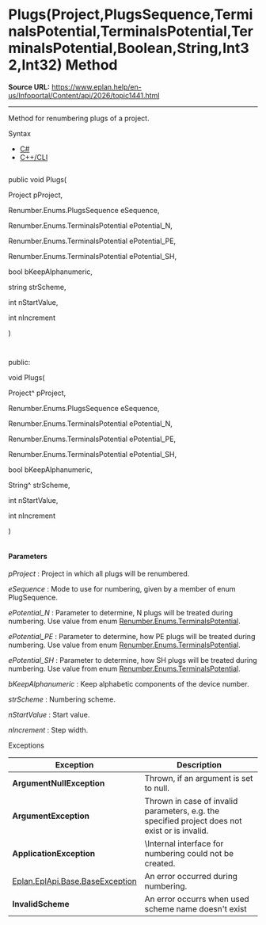 # Plugs(Project,PlugsSequence,TerminalsPotential,TerminalsPotential,TerminalsPotential,Boolean,String,Int32,Int32) Method

**Source URL:** https://www.eplan.help/en-us/Infoportal/Content/api/2026/topic1441.html

---

Method for renumbering plugs of a project.

Syntax

- [C#](#i-syntax-CS)
- [C++/CLI](#i-syntax-CPP2005)

```
```
public void Plugs( 

   Project pProject,

   Renumber.Enums.PlugsSequence eSequence,

   Renumber.Enums.TerminalsPotential ePotential_N,

   Renumber.Enums.TerminalsPotential ePotential_PE,

   Renumber.Enums.TerminalsPotential ePotential_SH,

   bool bKeepAlphanumeric,

   string strScheme,

   int nStartValue,

   int nIncrement

)
```
```

```
```
public:

void Plugs( 

   Project^ pProject,

   Renumber.Enums.PlugsSequence eSequence,

   Renumber.Enums.TerminalsPotential ePotential_N,

   Renumber.Enums.TerminalsPotential ePotential_PE,

   Renumber.Enums.TerminalsPotential ePotential_SH,

   bool bKeepAlphanumeric,

   String^ strScheme,

   int nStartValue,

   int nIncrement

)
```
```

#### Parameters

*pProject*
:   Project in which all plugs will be renumbered.

*eSequence*
:   Mode to use for numbering, given by a member of enum PlugSequence.

*ePotential\_N*
:   Parameter to determine, N plugs will be treated during numbering. Use value from enum [Renumber.Enums.TerminalsPotential](Eplan.EplApi.HEServicesu~Eplan.EplApi.HEServices.Renumber+Enums+TerminalsPotential.html).

*ePotential\_PE*
:   Parameter to determine, how PE plugs will be treated during numbering. Use value from enum [Renumber.Enums.TerminalsPotential](Eplan.EplApi.HEServicesu~Eplan.EplApi.HEServices.Renumber+Enums+TerminalsPotential.html).

*ePotential\_SH*
:   Parameter to determine, how SH plugs will be treated during numbering. Use value from enum [Renumber.Enums.TerminalsPotential](Eplan.EplApi.HEServicesu~Eplan.EplApi.HEServices.Renumber+Enums+TerminalsPotential.html).

*bKeepAlphanumeric*
:   Keep alphabetic components of the device number.

*strScheme*
:   Numbering scheme.

*nStartValue*
:   Start value.

*nIncrement*
:   Step width.

Exceptions

| Exception | Description |
| --- | --- |
| **ArgumentNullException** | Thrown, if an argument is set to null. |
| **ArgumentException** | Thrown in case of invalid parameters, e.g. the specified project does not exist or is invalid. |
| **ApplicationException** | \Internal interface for numbering could not be created. |
| [Eplan.EplApi.Base.BaseException](Eplan.EplApi.Baseu~Eplan.EplApi.Base.BaseException.html) | An error occurred during numbering. |
| **InvalidScheme** | An error occurrs when used scheme name doesn't exist |
